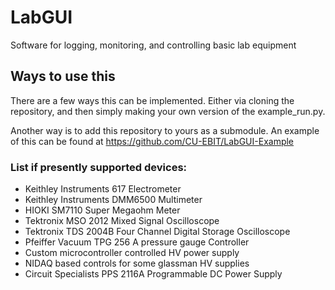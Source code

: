 # LabGUI

Software for logging, monitoring, and controlling basic lab equipment

## Ways to use this

There are a few ways this can be implemented. Either via cloning the repository, and then simply making your own version of the example_run.py.

Another way is to add this repository to yours as a submodule. An example of this can be found at https://github.com/CU-EBIT/LabGUI-Example

### List if presently supported devices:

-   Keithley Instruments 617 Electrometer
-   Keithley Instruments DMM6500 Multimeter
-   HIOKI SM7110 Super Megaohm Meter
-   Tektronix MSO 2012 Mixed Signal Oscilloscope
-   Tektronix TDS 2004B Four Channel Digital Storage Oscilloscope
-   Pfeiffer Vacuum TPG 256 A pressure gauge Controller
-   Custom microcontroller controlled HV power supply
-   NIDAQ based controls for some glassman HV supplies
-   Circuit Specialists PPS 2116A Programmable DC Power Supply